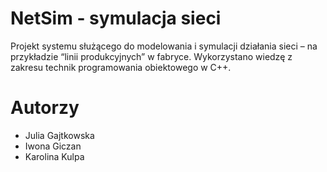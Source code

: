 # NetSim - symulacja sieci

Projekt systemu służącego do modelowania i symulacji działania sieci – na przykładzie “linii produkcyjnych” w fabryce. Wykorzystano wiedzę z zakresu technik programowania obiektowego w C++.

# Autorzy

* Julia Gajtkowska
* Iwona Giczan
* Karolina Kulpa
